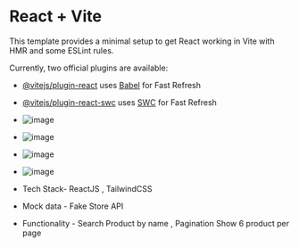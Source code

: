 # React + Vite

This template provides a minimal setup to get React working in Vite with HMR and some ESLint rules.

Currently, two official plugins are available:

- [@vitejs/plugin-react](https://github.com/vitejs/vite-plugin-react/blob/main/packages/plugin-react/README.md) uses [Babel](https://babeljs.io/) for Fast Refresh
- [@vitejs/plugin-react-swc](https://github.com/vitejs/vite-plugin-react-swc) uses [SWC](https://swc.rs/) for Fast Refresh

- ![image](https://github.com/Rdev921/Car_selling_app/assets/61020616/7bbf8c36-06d8-45e7-9aea-4675b317a6ab)

- ![image](https://github.com/Rdev921/Car_selling_app/assets/61020616/f60e5038-4ec4-49da-9e69-7e9c31f5c9a1)

- ![image](https://github.com/Rdev921/Car_selling_app/assets/61020616/13c898d2-17fd-4a8f-8a0a-07066972d04b)

- ![image](https://github.com/Rdev921/Car_selling_app/assets/61020616/803d9b36-2496-474f-b8c6-a490403d37b7)

- Tech Stack- ReactJS , TailwindCSS

- Mock data  - Fake Store API

- Functionality - Search Product by name , Pagination Show 6 product per page




